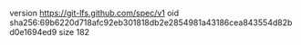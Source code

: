 version https://git-lfs.github.com/spec/v1
oid sha256:69b6220d718afc92eb301818db2e2854981a43186cea843554d82bd0e1694ed9
size 182
